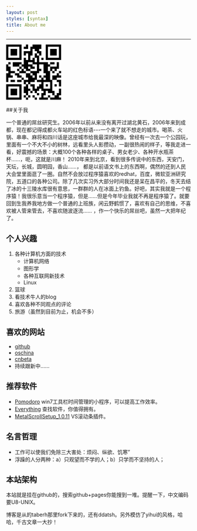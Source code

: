 ```yaml
---
layout: post
styles: [syntax]
title: About me
---
```


***
![Alt "tel me"](/static/images/book/myphone.png)

##关于我

一个普通的屌丝研究生。2006年以前从来没有离开过湖北黄石，2006年来到成都，现在都记得成都火车站的红色标语---一个来了就不想走的城市。喝茶、火锅、串串、麻将和四川话是这座城市给我最深的映像。曾经有一次去一个公园玩，里面有一个不大不小的树林，远看里头人影攒动，一副很热闹的样子，等我走进一看，好震撼的场景：大概100个各种各样的桌子、男女老少、各种开水瓶茶杯……，呃，这就是川麻！  2010年来到北京，看到很多传说中的东西，天安门，天坛，长城，圆明园，香山……， 都是以前语文书上的东西啊，偶然的还到人民大会堂里面逛了一圈。自然不会放过程序猿喜欢的redhat，百度，微软亚洲研究院，五道口的各种公司。除了几次实习外大部分时间我还是呆在昌平的，冬天去结了冰的十三陵水库很有意思，一群群的人在冰面上钓鱼。好吧，其实我就是一个程序猿！我很乐意当一个程序猿，但是……但是今年毕业我就不再是程序猿了。就要回到生我养我地方做一个普通的上班族，闲云野鹤惯了，喜欢有自己的思维，不喜欢被人管来管去，不喜欢随波逐流…… ，作一个快乐的屌丝吧，虽然一大把年纪了。

## 个人兴趣

1. 各种计算机方面的技术
	- 计算机网络
	- 图形学
	- 各种互联网新技术
	- Linux
1. 篮球
1. 看技术牛人的blog
1. 喜欢各种不同观点的评论
1. 旅游（虽然到目前为止，机会不多）

## 喜欢的网站

- [github](http://www.github.com "")
- [oschina](http://www.oschina.net "")
- [cnbeta](http://www.cnbeta.com)
- 持续跟新中……

## 推荐软件 

- [Pomodoro](http://download-codeplex.sec.s-msft.com/Download/Release?ProjectName=pomodorotaskbar&DownloadId=271479&FileTime=129591840120800000&Build=20335) win7工具栏时间管理的小程序，可以提高工作效率。  
- [Everything]() 查找软件，你值得拥有。  
- [MetalScrollSetup_1.0.11]()  VS滚动条插件。  

## 名言哲理

- 工作可以使我们免除三大害处：烦闷、纵欲、饥寒”
- 浮躁的人分两种：a）只观望而不学的人；b）只学而不坚持的人；

## 本站架构

本站就是挂在github的，搜索github+pages你能搜到一堆。提醒一下，中文编码要U8-UNIX。

博客是从的taberh那里fork下来的，还有ddatsh。另外模仿了yihui的风格，哈哈，千古文章一大抄！